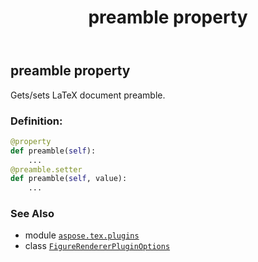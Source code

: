 ﻿---
title: preamble property
second_title: Aspose.TeX for Python via .NET API References
description: 
type: docs
weight: 120
url: /python-net/aspose.tex.plugins/figurerendererpluginoptions/preamble/
is_root: false
---

## preamble property


Gets/sets LaTeX document preamble.
### Definition:
```python
@property
def preamble(self):
    ...
@preamble.setter
def preamble(self, value):
    ...
```

### See Also
* module [`aspose.tex.plugins`](../../)
* class [`FigureRendererPluginOptions`](/tex/python-net/aspose.tex.plugins/figurerendererpluginoptions)
